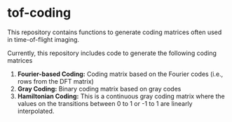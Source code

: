 # tof-coding

This repository contains functions to generate coding matrices often used in time-of-flight imaging. 

Currently, this repository includes code to generate the following coding matrices

1. **Fourier-based Coding:** Coding matrix based on the Fourier codes (i.e., rows from the DFT matrix)
2. **Gray Coding:** Binary coding matrix based on gray codes
3. **Hamiltonian Coding:** This is a continuous gray coding matrix where the values on the transitions between 0 to 1 or -1 to 1 are linearly interpolated.
